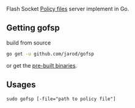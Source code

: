 Flash Socket [Policy files](http://www.adobe.com/devnet/flashplayer/articles/socket_policy_files.html) server implement in Go.

## Getting gofsp

build from source
```bash
go get -u github.com/jarod/gofsp
```

or get the [pre-built binaries](https://code.google.com/p/jarod/downloads/list?q=label:gofsp).


## Usages

```
sudo gofsp [-file="path to policy file"]
```
